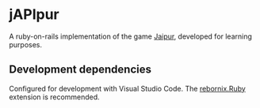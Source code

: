 # jAPIpur

A ruby-on-rails implementation of the game [Jaipur](https://boardgamegeek.com/boardgame/54043/jaipur), developed for learning purposes.

## Development dependencies

Configured for development with Visual Studio Code. The [rebornix.Ruby](https://marketplace.visualstudio.com/items?itemName=rebornix.Ruby) extension is recommended.